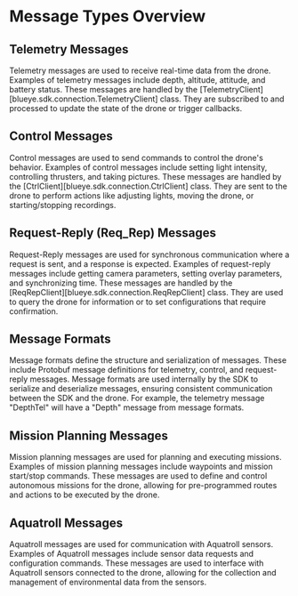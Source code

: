 # Message Types Overview

## Telemetry Messages
Telemetry messages are used to receive real-time data from the drone. Examples of telemetry messages include depth, altitude, attitude, and battery status. These messages are handled by the [TelemetryClient][blueye.sdk.connection.TelemetryClient] class. They are subscribed to and processed to update the state of the drone or trigger callbacks.

## Control Messages
Control messages are used to send commands to control the drone's behavior. Examples of control messages include setting light intensity, controlling thrusters, and taking pictures. These messages are handled by the [CtrlClient][blueye.sdk.connection.CtrlClient] class. They are sent to the drone to perform actions like adjusting lights, moving the drone, or starting/stopping recordings.

## Request-Reply (Req_Rep) Messages
Request-Reply messages are used for synchronous communication where a request is sent, and a response is expected. Examples of request-reply messages include getting camera parameters, setting overlay parameters, and synchronizing time. These messages are handled by the [ReqRepClient][blueye.sdk.connection.ReqRepClient] class. They are used to query the drone for information or to set configurations that require confirmation.

## Message Formats
Message formats define the structure and serialization of messages. These include Protobuf message definitions for telemetry, control, and request-reply messages. Message formats are used internally by the SDK to serialize and deserialize messages, ensuring consistent communication between the SDK and the drone. For example, the telemetry message "DepthTel" will have a "Depth" message from message formats.

## Mission Planning Messages
Mission planning messages are used for planning and executing missions. Examples of mission planning messages include waypoints and mission start/stop commands. These messages are used to define and control autonomous missions for the drone, allowing for pre-programmed routes and actions to be executed by the drone.

## Aquatroll Messages
Aquatroll messages are used for communication with Aquatroll sensors. Examples of Aquatroll messages include sensor data requests and configuration commands. These messages are used to interface with Aquatroll sensors connected to the drone, allowing for the collection and management of environmental data from the sensors.
